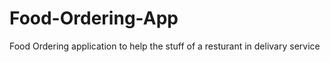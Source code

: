 # Food-Ordering-App
Food Ordering application to help the stuff of a resturant in delivary service 
